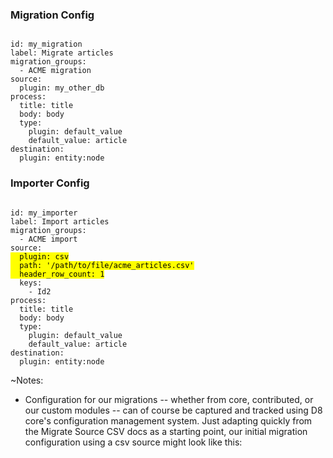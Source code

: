 ### Migration Config

<pre><code data-trim data-noescape>
id: my_migration
label: Migrate articles
migration_groups:
  - ACME migration
source:
  plugin: my_other_db
process:
  title: title
  body: body
  type:
    plugin: default_value
    default_value: article
destination:
  plugin: entity:node
</code></pre>


### Importer Config

<pre><code data-trim data-noescape>
id: my_importer
label: Import articles
migration_groups:
  - ACME import
source:<mark>
  plugin: csv
  path: '/path/to/file/acme_articles.csv'
  header_row_count: 1</mark>
  keys:
    - Id2
process:
  title: title
  body: body
  type:
    plugin: default_value
    default_value: article
destination:
  plugin: entity:node
</code></pre>

~Notes:

* Configuration for our migrations -- whether from core, contributed, or our custom modules -- can of course be captured and tracked using D8 core's configuration management system. Just adapting quickly from the Migrate Source CSV docs as a starting point, our initial migration configuration using a csv source might look like this:
